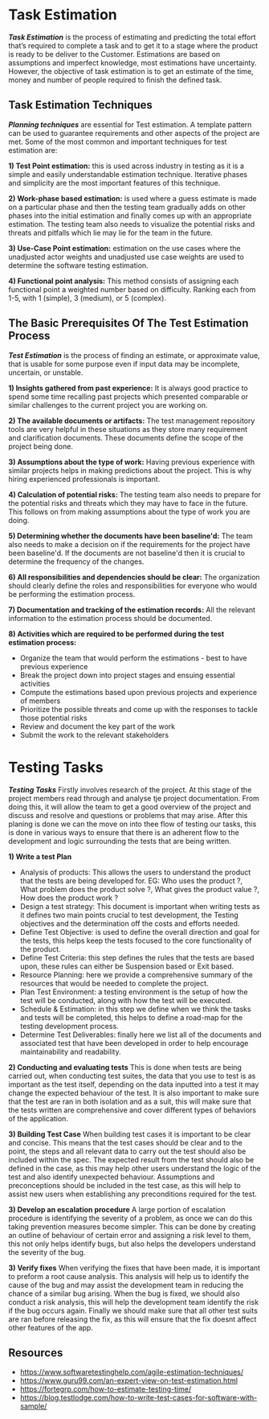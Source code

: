 # Task Estimation 

**_Task Estimation_** is the process of estimating and predicting the total effort that’s required to complete a task and to get it to a stage where the product is ready to be deliver to the Customer. Estimations are based on assumptions and imperfect knowledge, most estimations have uncertainty. However, the objective of task estimation is to get an estimate of the time, money and number of people required to finish the defined task. 

 
## Task Estimation Techniques 

**_Planning techniques_** are essential for Test estimation. A template pattern can be used to guarantee requirements and other aspects of the project are met. Some of the most common and important techniques for test estimation are: 

**1) Test Point estimation:** this is used across industry in testing as it is a simple and easily understandable estimation technique. Iterative phases and simplicity are the most important features of this technique. 

**2) Work-phase based estimation:**  is used where a guess estimate is made on a particular phase and then the testing team gradually adds on other phases into the initial estimation and finally comes up with an appropriate estimation. The testing team also needs to visualize the potential risks and threats and pitfalls which lie may lie for the team in the future. 

**3) Use-Case Point estimation:**  estimation on the use cases where the unadjusted actor weights and unadjusted use case weights are used to determine the software testing estimation. 

**4) Functional point analysis:** This method consists of assigning each functional point a weighted number based on difficulty. Ranking each from 1-5, with 1 (simple), 3 (medium), or 5 (complex). 



## The Basic Prerequisites Of The Test Estimation Process

**_Test Estimation_** is the process of finding an estimate, or approximate value, that is usable for some purpose even if input data may be incomplete, uncertain, or unstable.

**1) Insights gathered from past experience:** It is always good practice to spend some time recalling past projects which presented comparable or similar challenges to the current project you are working on.

**2) The available documents or artifacts:** The test management repository tools are very helpful in these situations as they store many requirement and clarification documents. These documents define the scope of the project being done.

**3) Assumptions about the type of work:** Having previous experience with similar projects helps in making predictions about the project. This is why hiring experienced professionals is important.

**4) Calculation of potential risks:** The testing team also needs to prepare for the potential risks and threats which they may have to face in the future. This follows on from making assumptions about the type of work you are doing.

**5) Determining whether the documents have been baseline'd:** The team also needs to make a decision on if the requirements for the project have been baseline'd. If the documents are not baseline'd then it is crucial to determine the frequency of the changes.

**6) All responsibilities and dependencies should be clear:** The organization should clearly define the roles and responsibilities for everyone who would be performing the estimation process.

**7) Documentation and tracking of the estimation records:** All the relevant information to the estimation process should be documented.

**8) Activities which are required to be performed during the test estimation process:**
- Organize the team that would perform the estimations - best to have previous experience
- Break the project down into project stages and ensuing essential activities 
- Compute the estimations based upon previous projects and experience of members
- Prioritize the possible threats and come up with the responses to tackle those potential risks
- Review and document the key part of the work
- Submit the work to the relevant stakeholders


# Testing Tasks
**_Testing Tasks_** Firstly involves research of the project. At this stage of the project members read through and analyse tje project documentation. From doing this, it will allow the team to get a good overview of the project and discuss and resolve and questions or problems that may arise. After this planing is done we can the move on into thee flow of testing our tasks, this is done in various ways to ensure that there is an adherent flow to the development and logic surrounding the tests that are being written.

**1) Write a test Plan**
- Analysis of products: This allows the users to understand the product that the tests are being developed for. EG: Who uses the product ?, What problem does the product solve ?, What gives the product value ?, How does the product work ?
- Design a test strategy: This document is important when writing tests as it defines two main points crucial to test development, the Testing objectives and the determination off the costs and efforts needed.
- Define Test Objective: is used to define the overall direction and goal for the tests, this helps keep the tests focused to the core functionality of the product.
- Define Test Criteria: this step defines the rules that the tests are based upon, these rules can either be Suspension based or Exit based.
- Resource Planning: here we provide a comprehensive summary of the resources that would be needed to complete the project.
- Plan Test Environment: a testing environment is the setup of how the test will be conducted, along with how the test will be executed.
- Schedule & Estimation: in this step we define when we think the tasks and tests will be completed, this helps to define a road-map for the testing development process.
- Determine Test Deliverables: finally here we list all of the documents and associated test that have been developed in order to help encourage maintainability and readability.

**2) Conducting and evaluating tests**
This is done when tests are being carried out, when conducting test suites, the data that you use to test is as important as the test itself, depending on the data inputted into a test it may change the expected behaviour of the test. It is also important to make sure that the test are ran in both isolation and as a suit, this will make sure that the tests written are comprehensive and cover different types of behaviors of the application.
    
**3) Building Test Case**
When building test cases it is important to be clear and concise. This means that the test cases should be clear and to the point, the steps and all relevant data to carry out the test should also be included within the spec. The expected result from the test should also be defined in the case, as this may help other users understand the logic of the test and also identify unexpected behaviour. Assumptions and preconceptions should be included in the test case, as this will help to assist new users when establishing any preconditions required for the test.

**3) Develop an escalation procedure**
A large portion of escalation procedure is identifying the severity of a problem, as once we can do this taking prevention measures become simpler. This can be done by creating an outline of behaviour of certain error and assigning a risk level to them, this not only helps identify bugs, but also helps the developers understand the severity of the bug.

**3) Verify fixes**
When verifying the fixes that have been made, it is important to preform a root cause analysis. This analysis will help us to identify the cause of the bug and may assist the development team in reducing the chance of a similar bug arising. When the bug is fixed, we should also conduct a risk analysis, this will help the development team identify the risk if the bug occurs again. Finally we should make sure that all other test suits are ran before releasing the fix, as this will ensure that the fix doesnt affect other features of the app.

## Resources
- https://www.softwaretestinghelp.com/agile-estimation-techniques/ 
- https://www.guru99.com/an-expert-view-on-test-estimation.html 
- https://fortegrp.com/how-to-estimate-testing-time/
- https://blog.testlodge.com/how-to-write-test-cases-for-software-with-sample/